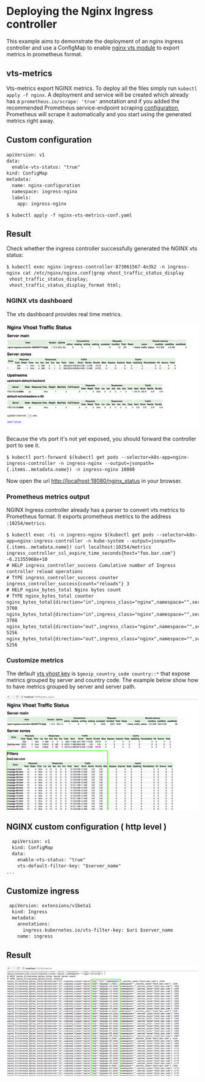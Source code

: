 # Deploying the Nginx Ingress controller

This example aims to demonstrate the deployment of an nginx ingress controller and use a ConfigMap to enable [nginx vts module](https://github.com/vozlt/nginx-module-vts
) to export metrics in prometheus format. 

## vts-metrics 

Vts-metrics export NGINX metrics. To deploy all the files simply run `kubectl apply -f nginx`. A deployment and service will be
created which already has a `prometheus.io/scrape: 'true'` annotation and if you added
the recommended Prometheus service-endpoint scraping [configuration](https://raw.githubusercontent.com/prometheus/prometheus/master/documentation/examples/prometheus-kubernetes.yml),
Prometheus will scrape it automatically and you start using the generated metrics right away.

## Custom configuration

```console
apiVersion: v1
data:
  enable-vts-status: "true"
kind: ConfigMap
metadata:
  name: nginx-configuration
  namespace: ingress-nginx
  labels:
    app: ingress-nginx
```

```console
$ kubectl apply -f nginx-vts-metrics-conf.yaml
```

## Result

Check whether the ingress controller successfully generated the NGINX vts status:

```console
$ kubectl exec nginx-ingress-controller-873061567-4n3k2 -n ingress-nginx cat /etc/nginx/nginx.conf|grep vhost_traffic_status_display
 vhost_traffic_status_display;
 vhost_traffic_status_display_format html;
```

### NGINX vts dashboard

The vts dashboard provides real time metrics. 

![vts dashboard](imgs/vts-dashboard.png)

Because the vts port it's not yet exposed, you should forward the controller port to see it.

```console
$ kubectl port-forward $(kubectl get pods --selector=k8s-app=nginx-ingress-controller -n ingress-nginx --output=jsonpath={.items..metadata.name}) -n ingress-nginx 18080
```

Now open the url [http://localhost:18080/nginx_status](http://localhost:18080/nginx_status) in your browser.

### Prometheus metrics output

NGINX Ingress controller already has a parser to convert vts metrics to Prometheus format. It exports prometheus metrics to the address `:10254/metrics`.

```console
$ kubectl exec -ti -n ingress-nginx $(kubectl get pods --selector=k8s-app=nginx-ingress-controller -n kube-system --output=jsonpath={.items..metadata.name}) curl localhost:10254/metrics
ingress_controller_ssl_expire_time_seconds{host="foo.bar.com"} -6.21355968e+10
# HELP ingress_controller_success Cumulative number of Ingress controller reload operations
# TYPE ingress_controller_success counter
ingress_controller_success{count="reloads"} 3
# HELP nginx_bytes_total Nginx bytes count
# TYPE nginx_bytes_total counter
nginx_bytes_total{direction="in",ingress_class="nginx",namespace="",server_zone="*"} 3708
nginx_bytes_total{direction="in",ingress_class="nginx",namespace="",server_zone="_"} 3708
nginx_bytes_total{direction="out",ingress_class="nginx",namespace="",server_zone="*"} 5256
nginx_bytes_total{direction="out",ingress_class="nginx",namespace="",server_zone="_"} 5256
```

### Customize metrics

The default [vts vhost key](https://github.com/vozlt/nginx-module-vts#vhost_traffic_status_filter_by_set_key) is `$geoip_country_code country::*` that expose metrics grouped by server and country code. The example below show how to have metrics grouped by server and server path.

![vts dashboard](imgs/vts-dashboard-filter-key-path.png)

##  NGINX custom configuration ( http level )

```
  apiVersion: v1
  kind: ConfigMap
  data:
    enable-vts-status: "true"
    vts-default-filter-key: "$server_name"
...
```

## Customize ingress

```
 apiVersion: extensions/v1beta1
  kind: Ingress
  metadata:
    annotations:
      ingress.kubernetes.io/vts-filter-key: $uri $server_name
    name: ingress
```

## Result 

![prometheus filter key path](imgs/prometheus-filter-key-path.png)
